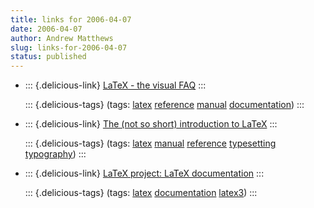 ```yaml
---
title: links for 2006-04-07
date: 2006-04-07
author: Andrew Matthews
slug: links-for-2006-04-07
status: published
---
```


-   ::: {.delicious-link}
    [LaTeX - the visual FAQ](http://www.ctan.org/tex-archive/info/visualFAQ/visualFAQ.pdf)
    :::

    ::: {.delicious-tags}
    (tags: [latex](http://del.icio.us/aabs/latex) [reference](http://del.icio.us/aabs/reference) [manual](http://del.icio.us/aabs/manual) [documentation](http://del.icio.us/aabs/documentation))
    :::

-   ::: {.delicious-link}
    [The (not so short) introduction to LaTeX](http://ctan.tug.org/tex-archive/info/lshort/english/lshort.pdf)
    :::

    ::: {.delicious-tags}
    (tags: [latex](http://del.icio.us/aabs/latex) [manual](http://del.icio.us/aabs/manual) [reference](http://del.icio.us/aabs/reference) [typesetting](http://del.icio.us/aabs/typesetting) [typography](http://del.icio.us/aabs/typography))
    :::

-   ::: {.delicious-link}
    [LaTeX project: LaTeX documentation](http://www.latex-project.org/guides/)
    :::

    ::: {.delicious-tags}
    (tags: [latex](http://del.icio.us/aabs/latex) [documentation](http://del.icio.us/aabs/documentation) [latex3](http://del.icio.us/aabs/latex3))
    :::
